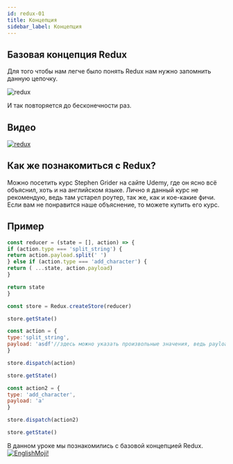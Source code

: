 ```yaml
---
id: redux-01
title: Концепция
sidebar_label: Концепция
---
```


## Базовая концепция Redux

Для того чтобы нам легче было понять Redux нам нужно запомнить данную цепочку.

![redux](https://thumbs.gfycat.com/SociableCraftyAlpaca-max-1mb.gif)

И так повторяется до бесконечности раз.

## Видео

[![redux](/img/redux/01.gif)](https://youtu.be/3iNnqtmEgtg)

## Как же познакомиться с Redux?

Можно посетить курс Stephen Grider на сайте Udemy, где он ясно всё объяснил, хоть и на английском языке. Лично я данный курс не рекомендую, ведь там устарел роутер, так же, как и кое-какие фичи. Если вам не понравится наше объяснение, то можете купить его курс.

## Пример

```jsx
const reducer = (state = [], action) => {
if (action.type === 'split_string') {
return action.payload.split(' ')
} else if (action.type === 'add_character') {
return ( ...state, action.payload)
} 

return state
} 

const store = Redux.createStore(reducer)

store.getState()

const action = {
type:'split_string', 
payload: 'asdf'//здесь можно указать произвольные значения, ведь payload является полезной нагрузкой. 
} 

store.dispatch(action)

store.getState()

const action2 = {
type: 'add_character', 
payload: 'a' 
}

store.dispatch(action2)

store.getState()
```

 В данном уроке мы познакомились с базовой концепцией Redux.
 [![EnglishMoji!](/img/logo/englishmoji.png)](https://link-to.app/xvh7Ush9kl)